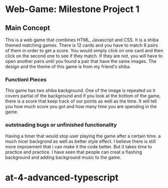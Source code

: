 # Web-Game: Milestone Project 1

## Main Concept
This is a web game that combines HTML, Javascript and CSS. It is a shiba themed matching games. There is 12 cards and you have to match 6 pairs of them in order to get a score. You would simply click on one card and then click on the second one to see if they match. If they are not, you will have to open another pairs until you found a pair that have the same images. The design and the theme of this game is from my friend's shiba. 

### Functionl Pieces
This game has two shiba background. One of the image is repeated so it covers partial of the background and if you look at the bottom of the game, there is a score that keep track of our points as well as the time. It will tell you how much score you got and how many time you are spending in the game.

### outstnading bugs or unfinished functionality
Having a timer that would stop user playing the game after a certain time. a much nicer backgrond as well as better style effect. I believe there is still more improement that i can make it the code better. But it takes time to practice and practice. I have seen that people can creat a flashing background and adding background music to the game.

# at-4-advanced-typescript
